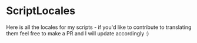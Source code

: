 # ScriptLocales

Here is all the locales for my scripts - if you'd like to contribute to translating them feel free to make a PR and I will update accordingly :)

